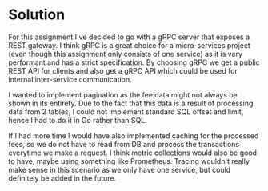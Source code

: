 # Solution

For this assignment I've decided to go with a gRPC server that exposes a REST gateway.
I think gRPC is a great choice for a micro-services project (even though this assignment only consists of one service) as it is very performant and has a strict specification.
By choosing gRPC we get a public REST API for clients and also get a gRPC API which could be used for internal inter-service communication.

I wanted to implement pagination as the fee data might not always be shown in its entirety.
Due to the fact that this data is a result of processing data from 2 tables, I could not implement standard SQL offset and limit, hence I had to do it in Go rather than SQL.

If I had more time I would have also implemented caching for the processed fees, so we do not have to read from DB and process the transactions everytime we make a request.
I think metric collections would also be good to have, maybe using something like Prometheus.
Tracing wouldn't really make sense in this scenario as we only have one service, but could definitely be added in the future.

